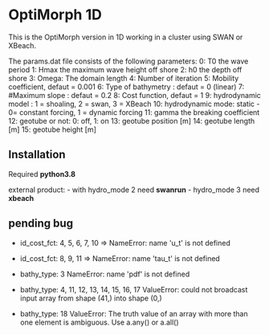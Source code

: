 # OptiMorph 1D

This is the OptiMorph version in 1D working in a cluster using SWAN or XBeach.

The params.dat file consists of the following parameters:
0: T0 the wave period
1: Hmax the maximum wave height off shore
2: h0 the depth off shore
3: Omega: The domain length
4: Number of iteration
5: Mobility coefficient, defaut = 0.001
6: Type of bathymetry : defaut = 0 (linear)
7: #Maximum slope : defaut = 0.2
8: Cost function, defaut = 1
9: hydrodynamic model : 1 = shoaling, 2 = swan, 3 = XBeach
10: hydrodynamic mode: static - 0= constant forcing, 1 = dynamic forcing
11: gamma the breaking coefficient
12: geotube or not: 0: off, 1: on
13: geotube position [m]
14: geotube length [m]
15: geotube height [m]


## Installation

Required **python3.8**

external product:
    - with hydro_mode 2 need **swanrun**
    - hydro_mode 3 need **xbeach**


## pending bug

- id_cost_fct: 4, 5, 6, 7, 10
  =>   NameError: name 'u_t' is not defined

- id_cost_fct: 8, 9, 11
  =>   NameError: name 'tau_t' is not defined

- bathy_type: 3
  NameError: name 'pdf' is not defined

- bathy_type: 4, 11, 12, 13, 14, 15, 16, 17
  ValueError: could not broadcast input array from shape (41,) into shape (0,)
- bathy_type: 18
  ValueError: The truth value of an array with more than one element is ambiguous. Use a.any() or a.all()